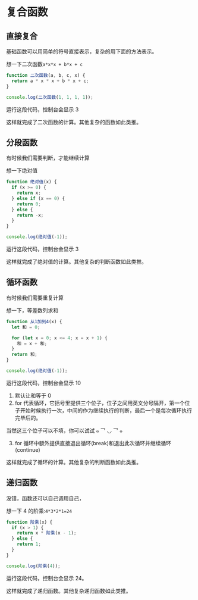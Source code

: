 # 复合函数

## 直接复合

基础函数可以用简单的符号直接表示，复杂的用下面的方法表示。

想一下二次函数`a*x*x + b*x + c`

```js
function 二次函数(a, b, c, x) {
  return a * x * x + b * x + c;
}

console.log(二次函数(1, 1, 1, 1));
```

运行这段代码，控制台会显示 3

这样就完成了二次函数的计算。其他复杂的函数如此类推。

## 分段函数

有时候我们需要判断，才能继续计算

想一下绝对值

```js
function 绝对值(x) {
  if (x >= 0) {
    return x;
  } else if (x == 0) {
    return 0;
  } else {
    return -x;
  }
}

console.log(绝对值(-1));
```

运行这段代码，控制台会显示 3

这样就完成了绝对值的计算。其他复杂的判断函数如此类推。

## 循环函数

有时候我们需要重复计算

想一下，等差数列求和

```js
function 从1加到4(x) {
  let 和 = 0;

  for (let x = 0; x <= 4; x = x + 1) {
    和 = x + 和;
  }
  return 和;
}

console.log(绝对值(-1));
```

运行这段代码，控制台会显示 10

1. 默认让和等于 0
2. for 代表循环，它括号里提供三个位子，位子之间用英文分号隔开，第一个位子开始时候执行一次，中间的作为继续执行的判断，最后一个是每次循环执行完毕后的。

当然这三个位子可以不填，你可以试试 ๑ 乛 ◡ 乛 ๑

3. for 循环中额外提供直接退出循环(break)和退出此次循环并继续循环(continue)

这样就完成了循环的计算。其他复杂的判断函数如此类推。

## 递归函数

没错，函数还可以自己调用自己，

想一下 4 的阶乘:`4*3*2*1=24`

```js
function 阶乘(x) {
  if (x > 1) {
    return x * 阶乘(x - 1);
  } else {
    return 1;
  }
}

console.log(阶乘(4));
```

运行这段代码，控制台会显示 24。

这样就完成了递归函数。其他复杂递归函数如此类推。
